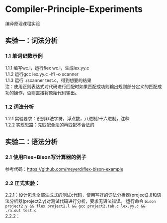 # Compiler-Principle-Experiments
编译原理课程实验

## 实验一：词法分析
### 1.1 单词记数示例
1.1.1 编写wc.l，运行flex wc.l，生成lex.yy.c<br>
1.1.2 运行gcc lex.yy.c -lfl -o scanner<br>
1.1.3 运行 ./scanner test.c，得到想要的结果<br>
注：使用正则表达式对代码进行匹配时如果匹配成功则输出规则部分定义的匹配成功的操作，否则直接将原始代码输出。
### 1.2 词法分析
1.2.1 实验要求：识别非法字符，浮点数，八进制/十六进制，注释<br>
1.2.2 实现思路：先匹配合法的再匹配不合法的<br>


## 实验二：语法分析
### 2.1 使用Flex+Bison写计算器的例子 
参考代码：https://github.com/meyerd/flex-bison-example
### 2.2 正式实验：
2.2.1：设计包含全部生成式的测试c代码，使用写好的词法分析器(project2.l)和语法分析器(project2.y)对测试代码进行分析，要求无语法错误。
运行命令 `bison project2.y && flex project2.l && gcc project2.tab.c lex.yy.c && ./a.out test.c`<br>
2.2.2：

